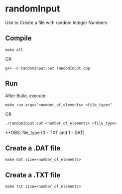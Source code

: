 # randomInput

Use to Create a file with random Integer Numbers

## Compile

`make all`

OR

`g++ -o randomInput.out randomInput.cpp`


## Run

After Build, execute:

`make run args="<number_of_elements> <file_type>"`

OR

`./randomInput.out <number_of_elements> <file_type>`

**OBS: file_type (0 - TXT and 1 - DAT)


## Create a .DAT file
`make dat size=<number_of_elements>`

## Create a .TXT file
`make txt size=<number_of_elements>`

